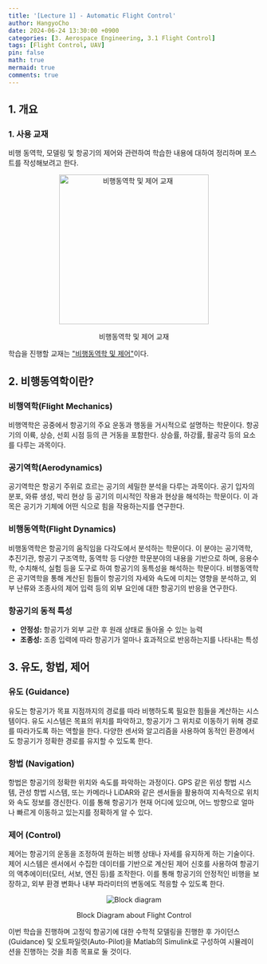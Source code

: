 ```yaml
---
title: '[Lecture 1] - Automatic Flight Control'
author: HangyoCho
date: 2024-06-24 13:30:00 +0900
categories: [3. Aerospace Engineering, 3.1 Flight Control]
tags: [Flight Control, UAV]
pin: false
math: true
mermaid: true
comments: true
---
```


## 1. 개요
### 1. 사용 교재
비행 동역학, 모델링 및 항공기의 제어와 관련하여 학습한 내용에 대하여 정리하며 포스트를 작성해보려고 한다. 
<div style="text-align: center;">
  <img src="https://www.kyungmoon.com/data/item/1652670429/thumb-k7460_67mE7ZaJ64Z7Jet7ZWZ67CP7KCc7Ja0_7ZGc7KeA_600x600.jpg" alt="비행동역학 및 제어 교재" width="300" height="300"/>
  <p>비행동역학 및 제어 교재</p>
</div> 

학습을 진행할 교재는 ["비행동역학 및 제어"](https://search.shopping.naver.com/book/catalog/35307703670?cat_id=50005678&frm=PBOKPRO&query=%EB%B9%84%ED%96%89%EB%8F%99%EC%97%AD%ED%95%99+%EB%B0%8F+%EC%A0%9C%EC%96%B4&NaPm=ct%3Dly8aqg5k%7Cci%3Deab4ca4427f46763c3f0c69cd48fb7ce5222de0b%7Ctr%3Dboknx%7Csn%3D95694%7Chk%3Dc1b3a59abb7bd7e62e1fba0ca3e763fb13848a44)이다. 


## 2. 비행동역학이란?

### 비행역학(Flight Mechanics)
비행역학은 공중에서 항공기의 주요 운동과 행동을 거시적으로 설명하는 학문이다. 항공기의 이륙, 상승, 선회 시점 등의 큰 거동을 포함한다. 상승률, 하강률, 활공각 등의 요소를 다루는 과목이다.

### 공기역학(Aerodynamics)
공기역학은 항공기 주위로 흐르는 공기의 세밀한 분석을 다루는 과목이다. 공기 입자의 분포, 와류 생성, 박리 현상 등 공기의 미시적인 작용과 현상을 해석하는 학문이다. 이 과목은 공기가 기체에 어떤 식으로 힘을 작용하는지를 연구한다.

### 비행동역학(Flight Dynamics)
비행동역학은 항공기의 움직임을 다각도에서 분석하는 학문이다. 이 분야는 공기역학, 추진기관, 항공기 구조역학, 동역학 등 다양한 학문분야의 내용을 기반으로 하며, 응용수학, 수치해석, 실험 등을 도구로 하여 항공기의 동특성을 해석하는 학문이다. 비행동역학은 공기역학을 통해 계산된 힘들이 항공기의 자세와 속도에 미치는 영향을 분석하고, 외부 난류와 조종사의 제어 입력 등의 외부 요인에 대한 항공기의 반응을 연구한다.


### 항공기의 동적 특성
- **안정성:** 항공기가 외부 교란 후 원래 상태로 돌아올 수 있는 능력
- **조종성:** 조종 입력에 따라 항공기가 얼마나 효과적으로 반응하는지를 나타내는 특성

## 3. 유도, 항법, 제어
### 유도 (Guidance)
유도는 항공기가 목표 지점까지의 경로를 따라 비행하도록 필요한 힘들을 계산하는 시스템이다. 유도 시스템은 목표의 위치를 파악하고, 항공기가 그 위치로 이동하기 위해 경로를 따라가도록 하는 역할을 한다. 다양한 센서와 알고리즘을 사용하여 동적인 환경에서도 항공기가 정확한 경로를 유지할 수 있도록 한다.

### 항법 (Navigation)
항법은 항공기의 정확한 위치와 속도를 파악하는 과정이다. GPS 같은 위성 항법 시스템, 관성 항법 시스템, 또는 카메라나 LiDAR와 같은 센서들을 활용하여 지속적으로 위치와 속도 정보를 갱신한다. 이를 통해 항공기가 현재 어디에 있으며, 어느 방향으로 얼마나 빠르게 이동하고 있는지를 정확하게 알 수 있다.

### 제어 (Control)
제어는 항공기의 운동을 조정하여 원하는 비행 상태나 자세를 유지하게 하는 기술이다. 제어 시스템은 센서에서 수집한 데이터를 기반으로 계산된 제어 신호를 사용하여 항공기의 액추에이터(모터, 서보, 엔진 등)를 조작한다. 이를 통해 항공기의 안정적인 비행을 보장하고, 외부 환경 변화나 내부 파라미터의 변동에도 적응할 수 있도록 한다.
 
<div style="text-align: center;">
  <img src="https://blogger.googleusercontent.com/img/b/R29vZ2xl/AVvXsEgurbzqrkgg6LoYiiGEWFWr5WQarsN1d33Jwq15YQ2pcBvByR91Tlb9FYpS1qnnQHt4iXpv4UcTVkp2pqanVknmpN5w6WySf_Ay_6AUIfN3Ug1ni7Np_phkniNOu99F49KQ91sYljXu43w/s1600/gnc_block_diagram.jpg" alt="Block diagram" />
  <p>Block Diagram about Flight Control</p>
</div> 

이번 학습을 진행하며 고정익 항공기에 대한 수학적 모델링을 진행한 후 가이던스(Guidance) 및 오토파일럿(Auto-Pilot)을 Matlab의 Simulink로 구성하여 시뮬레이션을 진행하는 것을 최종 목표로 둘 것이다.
